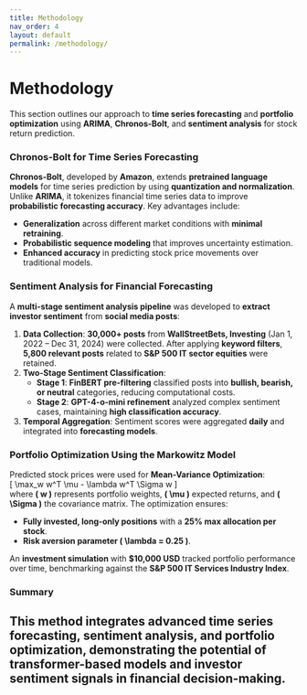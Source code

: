 ```yaml
---
title: Methodology
nav_order: 4
layout: default
permalink: /methodology/
---
```


# Methodology
This section outlines our approach to **time series forecasting** and **portfolio optimization** using **ARIMA**, **Chronos-Bolt**, and **sentiment analysis** for stock return prediction.

### **Chronos-Bolt for Time Series Forecasting**  
**Chronos-Bolt**, developed by **Amazon**, extends **pretrained language models** for time series prediction by using **quantization and normalization**. Unlike **ARIMA**, it tokenizes financial time series data to improve **probabilistic forecasting accuracy**. Key advantages include:  
- **Generalization** across different market conditions with **minimal retraining**.  
- **Probabilistic sequence modeling** that improves uncertainty estimation.  
- **Enhanced accuracy** in predicting stock price movements over traditional models.
 
### **Sentiment Analysis for Financial Forecasting**  
A **multi-stage sentiment analysis pipeline** was developed to **extract investor sentiment** from **social media posts**:  
1. **Data Collection**: **30,000+ posts** from **WallStreetBets, Investing** (Jan 1, 2022 – Dec 31, 2024) were collected. After applying **keyword filters**, **5,800 relevant posts** related to **S&P 500 IT sector equities** were retained.  
2. **Two-Stage Sentiment Classification**:  
   - **Stage 1**: **FinBERT pre-filtering** classified posts into **bullish, bearish, or neutral** categories, reducing computational costs.  
   - **Stage 2**: **GPT-4-o-mini refinement** analyzed complex sentiment cases, maintaining **high classification accuracy**.  
3. **Temporal Aggregation**: Sentiment scores were aggregated **daily** and integrated into **forecasting models**.  

### **Portfolio Optimization Using the Markowitz Model**  
Predicted stock prices were used for **Mean-Variance Optimization**:  
\[
\max_w w^T \mu - \lambda w^T \Sigma w
\]  
where **\( w \)** represents portfolio weights, **\( \mu \)** expected returns, and **\( \Sigma \)** the covariance matrix. The optimization ensures:  
- **Fully invested, long-only positions** with a **25% max allocation per stock**.  
- **Risk aversion parameter \( \lambda = 0.25 \)**.  

An **investment simulation** with **$10,000 USD** tracked portfolio performance over time, benchmarking against the **S&P 500 IT Services Industry Index**.  

### **Summary**  
This method integrates **advanced time series forecasting**, **sentiment analysis**, and **portfolio optimization**, demonstrating the potential of **transformer-based models** and **investor sentiment signals** in financial decision-making.
---  